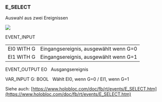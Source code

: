### E\_SELECT

Auswahl aus zwei Ereignissen

![](https://user-images.githubusercontent.com/69573151/210802464-116ee202-5bba-4394-bb08-38411823d000.png)

EVENT\_INPUT

<table><tbody><tr><td>EI0 WITH G</td><td>Eingangsereignis, ausgewählt wenn G=0</td></tr><tr><td>EI1 WITH G</td><td>Eingangsereignis, ausgewählt wenn G=1</td></tr></tbody></table>

EVENT\_OUTPUT EO   Ausgangsereignis

VAR\_INPUT G: BOOL   Wählt EI0, wenn G=0 / EI1, wenn G=1

Siehe auch: [https://www.holobloc.com/doc/fb/rt/events/E_SELECT.htm](https://www.holobloc.com/doc/fb/rt/events/E_SELECT.htm)
